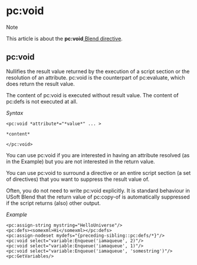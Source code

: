 # pc:void



> [!NOTE]
> This article is about the **pc:void**[ Blend directive](/docs/Repositories/Blend%20directives).

## **pc:void**

Nullifies the result value returned by the execution of a script section or the resolution of an attribute.
pc:void is the counterpart of pc:evaluate, which does return the result value.

The content of pc:void is executed without result value. The content of pc:defs is not executed at all.

*Syntax*
 

```
<pc:void *attribute*="*value*" ... >

*content*

</pc:void>
```

You can use pc:void if you are interested in having an attribute resolved (as in the Example) but you are not interested in the return value.

You can use pc:void to surround a directive or an entire script section (a set of directives) that you want to suppress the result value of.

Often, you do not need to write pc:void explicitly. It is standard behaviour in USoft Blend that the return value of pc:copy-of is automatically suppressed if the script returns (also) other output.

*Example*

```language-xml
<pc:assign-string mystring="HelloUniverse"/>
<pc:defs><somexml>Hi</somexml></pc:defs>
<pc:assign-nodeset mydefs="{preceding-sibling::pc:defs/*}"/>
<pc:void select="variable:Enqueue('iamaqueue', 2)"/>
<pc:void select="variable:Enqueue('iamaqueue', 1)"/>
<pc:void select="variable:Enqueue('iamaqueue', 'somestring')"/>
<pc:GetVariables/>
```

 